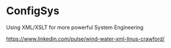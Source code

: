 # ConfigSys
Using XML/XSLT for more powerful System Engineering

https://www.linkedin.com/pulse/wind-water-xml-linus-crawford/
